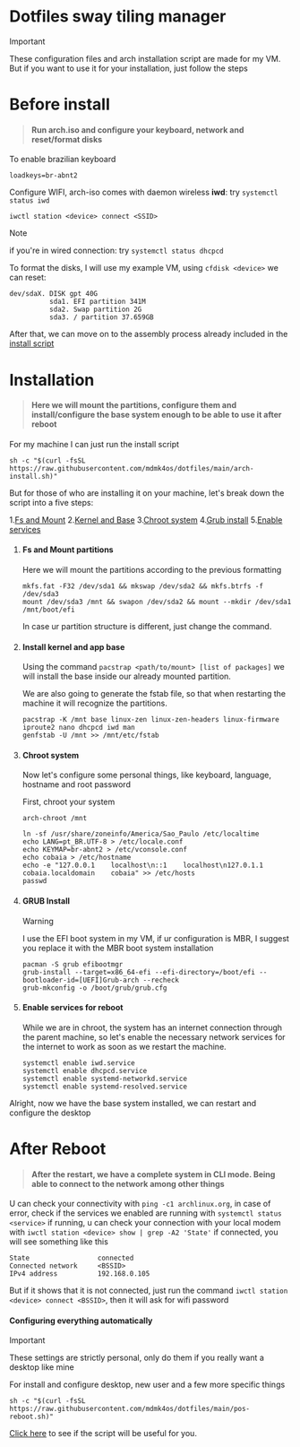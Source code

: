 # Dotfiles sway tiling manager

> [!IMPORTANT]
> These configuration files and arch installation script are made for my VM. But if you want to use it for your installation, just follow the steps

# Before install
> #### Run arch.iso and configure your keyboard, network and reset/format disks
To enable brazilian keyboard
```shell
loadkeys=br-abnt2
```
Configure WIFI, arch-iso comes with daemon wireless **iwd**: try `systemctl status iwd`
```shell
iwctl station <device> connect <SSID>
```
> [!NOTE]
> if you're in wired connection: try `systemctl status dhcpcd`

To format the disks, I will use my example VM, using `cfdisk <device>` we can reset:
```
dev/sdaX. DISK gpt 40G
          sda1. EFI partition 341M
          sda2. Swap partition 2G
          sda3. / partition 37.659GB
```
After that, we can move on to the assembly process already included in the [install script](arch-install.sh)
<!-- Pré- install 
  - rodar a iso e configurar o acesso ao teclado e internet
  - formatar e configurar discos, partições LVM
-->
# Installation 
> #### Here we will mount the partitions, configure them and install/configure the base system enough to be able to use it after reboot

For my machine I can just run the install script
```shell
sh -c "$(curl -fsSL https://raw.githubusercontent.com/mdmk4os/dotfiles/main/arch-install.sh)"
```
But for those of who are installing it on your machine, let's break down the script into a five steps:

1.[Fs and Mount](#fs-and-mount-partitions)
2.[Kernel and Base](#install-kernel-and-app-base)
3.[Chroot system](#chroot-system)
4.[Grub install](#grub-install)
5.[Enable services](#enable-services-for-reboot)

1. #### Fs and Mount partitions
   Here we will mount the partitions according to the previous formatting
   ```
   mkfs.fat -F32 /dev/sda1 && mkswap /dev/sda2 && mkfs.btrfs -f /dev/sda3
   mount /dev/sda3 /mnt && swapon /dev/sda2 && mount --mkdir /dev/sda1 /mnt/boot/efi
   ```
   In case ur partition structure is different, just change the command.
2. #### Install kernel and app base
   Using the command `pacstrap <path/to/mount> [list of packages]` we will install the base inside our already mounted partition.
   
   We are also going to generate the fstab file, so that when restarting the machine it will recognize the partitions.
   ```shell
   pacstrap -K /mnt base linux-zen linux-zen-headers linux-firmware iproute2 nano dhcpcd iwd man
   genfstab -U /mnt >> /mnt/etc/fstab
   ```
3. #### Chroot system
   Now let's configure some personal things, like keyboard, language, hostname and root password

   First, chroot your system
   ```
   arch-chroot /mnt
   ```
   ```shell
   ln -sf /usr/share/zoneinfo/America/Sao_Paulo /etc/localtime
   echo LANG=pt_BR.UTF-8 > /etc/locale.conf
   echo KEYMAP=br-abnt2 > /etc/vconsole.conf
   echo cobaia > /etc/hostname
   echo -e "127.0.0.1    localhost\n::1    localhost\n127.0.1.1    cobaia.localdomain    cobaia" >> /etc/hosts
   passwd
   ```
4. #### GRUB Install
   > [!WARNING]
   > I use the EFI boot system in my VM, if ur configuration is MBR, I suggest you replace it with the MBR boot system installation
   ```shell
   pacman -S grub efibootmgr
   grub-install --target=x86_64-efi --efi-directory=/boot/efi --bootloader-id=[UEFI]Grub-arch --recheck
   grub-mkconfig -o /boot/grub/grub.cfg
   ```
5. #### Enable services for reboot
   While we are in chroot, the system has an internet connection through the parent machine, so let's enable the necessary network services for the internet to work as soon as we restart the machine.
   ```shell
   systemctl enable iwd.service
   systemctl enable dhcpcd.service
   systemctl enable systemd-networkd.service
   systemctl enable systemd-resolved.service
   ```
Alright, now we have the base system installed, we can restart and configure the desktop
<!-- Install Base 
  - Formatar e montar partiçoes
  - instalar o sistema base com literalmente o básico para o computador funcionar e conversar com a internet
  - Configurações extras e pessoais, futuramente vou ativar escolhas
  - Configurar home/senha root
  - Instalar grub e aqruivos de inicialização
  - Ativar serviços de rede e alguns extras para o pos reboot
-->
# After Reboot
> #### After the restart, we have a complete system in CLI mode. Being able to connect to the network among other things

U can check your connectivity with `ping -c1 archlinux.org`, in case of error, check if the services we enabled are running with `systemctl status <service>` if running, u can check your connection with your local modem with `iwctl station <device> show | grep -A2 'State'` if connected, you will see something like this
```shell
State                 connected                                        
Connected network     <BSSID>                                     
IPv4 address          192.168.0.105
```
But if it shows that it is not connected, just run the command `iwctl station <device> connect <BSSID>`, then it will ask for wifi password

#### Configuring everything automatically
>[!IMPORTANT]
> These settings are strictly personal, only do them if you really want a desktop like mine

For install and configure desktop, new user and a few more specific things
```shell
sh -c "$(curl -fsSL https://raw.githubusercontent.com/mdmk4os/dotfiles/main/pos-reboot.sh)"
```
[Click here](pos-reboot.sh) to see if the script will be useful for you.
<!-- Pós- Reboot
  - Checkar conectividade com a rede e os serviços ativos
  - instalar pacotes necessários para rodar o sistema tilling manager
  - adicionar usuario principal e configurar o sudo
  - configurar desktop
